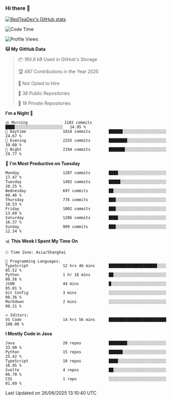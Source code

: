 ### Hi there 👋

<!--
**RedTeaDev/RedTeaDev** is a ✨ _special_ ✨ repository because its `README.md` (this file) appears on your GitHub profile.

Here are some ideas to get you started:

- 🔭 I’m currently working on ...
- 🌱 I’m currently learning ...
- 👯 I’m looking to collaborate on ...
- 🤔 I’m looking for help with ...
- 💬 Ask me about ...
- 📫 How to reach me: ...
- 😄 Pronouns: ...
- ⚡ Fun fact: ...
-->

<!--
[![wakatime](https://wakatime.com/badge/user/6b101ed0-04c0-4490-9283-eb61f2efff96.svg)](https://wakatime.com/@6b101ed0-04c0-4490-9283-eb61f2efff96)
!-->

[![RedTeaDev's GitHub stats](https://github-readme-stats.vercel.app/api?username=RedTeaDev\&include_all_commits=true)](https://github.com/anuraghazra/github-readme-stats)
<!--
[![willianrod's wakatime stats](https://github-readme-stats.vercel.app/api/wakatime?username=RedTeaDev)](https://github.com/anuraghazra/github-readme-stats)
!-->
<!--START_SECTION:waka-->
![Code Time](http://img.shields.io/badge/Code%20Time-3%2C321%20hrs%2041%20mins-blue)

![Profile Views](http://img.shields.io/badge/Profile%20Views-0-blue)

**🐱 My GitHub Data** 

> 📦 160.8 kB Used in GitHub's Storage 
 > 
> 🏆 487 Contributions in the Year 2025
 > 
> 🚫 Not Opted to Hire
 > 
> 📜 38 Public Repositories 
 > 
> 🔑 19 Private Repositories 
 > 
**I'm a Night 🦉** 

```text
🌞 Morning                1102 commits        ████░░░░░░░░░░░░░░░░░░░░░   14.95 % 
🌆 Daytime                1818 commits        ██████░░░░░░░░░░░░░░░░░░░   24.67 % 
🌃 Evening                2255 commits        ████████░░░░░░░░░░░░░░░░░   30.60 % 
🌙 Night                  2194 commits        ███████░░░░░░░░░░░░░░░░░░   29.77 % 
```
📅 **I'm Most Productive on Tuesday** 

```text
Monday                   1287 commits        ████░░░░░░░░░░░░░░░░░░░░░   17.47 % 
Tuesday                  1492 commits        █████░░░░░░░░░░░░░░░░░░░░   20.25 % 
Wednesday                697 commits         ██░░░░░░░░░░░░░░░░░░░░░░░   09.46 % 
Thursday                 776 commits         ███░░░░░░░░░░░░░░░░░░░░░░   10.53 % 
Friday                   1002 commits        ███░░░░░░░░░░░░░░░░░░░░░░   13.60 % 
Saturday                 1206 commits        ████░░░░░░░░░░░░░░░░░░░░░   16.37 % 
Sunday                   909 commits         ███░░░░░░░░░░░░░░░░░░░░░░   12.34 % 
```


📊 **This Week I Spent My Time On** 

```text
🕑︎ Time Zone: Asia/Shanghai

💬 Programming Languages: 
TypeScript               12 hrs 46 mins      █████████████████████░░░░   85.52 % 
Python                   1 hr 16 mins        ██░░░░░░░░░░░░░░░░░░░░░░░   08.56 % 
JSON                     44 mins             █░░░░░░░░░░░░░░░░░░░░░░░░   05.01 % 
Git Config               3 mins              ░░░░░░░░░░░░░░░░░░░░░░░░░   00.36 % 
Markdown                 2 mins              ░░░░░░░░░░░░░░░░░░░░░░░░░   00.31 % 

🔥 Editors: 
VS Code                  14 hrs 56 mins      █████████████████████████   100.00 % 
```

**I Mostly Code in Java** 

```text
Java                     20 repos            ████████░░░░░░░░░░░░░░░░░   33.90 % 
Python                   15 repos            ██████░░░░░░░░░░░░░░░░░░░   25.42 % 
TypeScript               10 repos            ████░░░░░░░░░░░░░░░░░░░░░   16.95 % 
Svelte                   4 repos             ██░░░░░░░░░░░░░░░░░░░░░░░   06.78 % 
CSS                      1 repo              ░░░░░░░░░░░░░░░░░░░░░░░░░   01.69 % 
```




 Last Updated on 26/06/2025 13:10:40 UTC
<!--END_SECTION:waka-->


